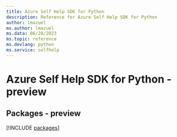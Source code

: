 ```yaml
---
title: Azure Self Help SDK for Python
description: Reference for Azure Self Help SDK for Python
author: lmazuel
ms.author: lmazuel
ms.data: 06/28/2023
ms.topic: reference
ms.devlang: python
ms.service: selfhelp
---
```

# Azure Self Help SDK for Python - preview
## Packages - preview
[!INCLUDE [packages](self-help-index.md)]